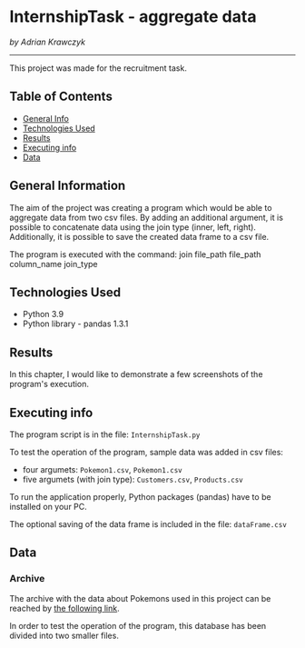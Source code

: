 # InternshipTask - aggregate data
*by Adrian Krawczyk*
***
This project was made for the recruitment task.
## Table of Contents
- [General Info](#general_info)
- [Technologies Used](#tec)
- [Results](#results)
- [Executing info](#exeInfo)
- [Data](#data)
## <a name="general_info" /> General Information
The aim of the project was creating a program which would be able to aggregate data from two csv files. 
By adding an additional argument, it is possible to concatenate data using the join type (inner, left, right).
Additionally, it is possible to save the created data frame to a csv file.

The program is executed with the command: join file_path file_path column_name join_type
## <a name="tec" /> Technologies Used
- Python 3.9
- Python library - pandas 1.3.1
## <a name="results" /> Results
In this chapter, I would like to demonstrate a few screenshots of the program's execution.
## <a name="exeInfo" /> Executing info
The program script is in the file: `InternshipTask.py`

To test the operation of the program, sample data was added in csv files:
- four argumets: `Pokemon1.csv`, `Pokemon1.csv`
- five argumets (with join type): `Customers.csv`, `Products.csv`

To run the application properly, Python packages (pandas) have to be installed on your PC.

The optional saving of the data frame is included in the file: `dataFrame.csv`
## <a name="data" /> Data
### Archive
The archive with the data about Pokemons used in this project can be reached by [the following link](https://gist.github.com/armgilles/194bcff35001e7eb53a2a8b441e8b2c6).

In order to test the operation of the program, this database has been divided into two smaller files.
